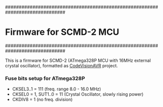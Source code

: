 ##############################################################################
# Firmware for SCMD-2 MCU
##############################################################################

This is a firmware for SCMD-2 (ATmega328P MCU with 16MHz external crystal
oscillator), formatted as [CodeVisionAVR](http://www.hpinfotech.ro/) project.

### Fuse bits setup for ATmega328P
* CKSEL3..1 = 111 (freq. range 8.0 - 16.0 MHz)
* CKSEL0 = 1, SUT1..0 = 11 (Crystal Oscillator, slowly rising power)
* CKDIV8 = 1 (no freq. division)

